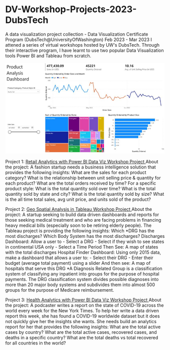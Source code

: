 # DV-Workshop-Projects-2023-DubsTech
A data visualization project collection - Data Visualization Certificate Program (DubsTech@UniversityOfWashington)
Feb 2023 - Mar 2023
I attened a series of virtual workshops hosted by UW's DubsTech. Through their interactive program, I have learnt to use two popular Data Visualization tools Power BI and Tableau from scratch.

![image](https://github.com/BirdieOu/DV-Workshop-Projects-2023-DubsTech/blob/08160f50e3ef89c82cef675a66b01f636649ccaf/Project1ProductDashboard.JPG)

Project 1: <a href="https://drive.google.com/file/d/1kIozLjKmmv3Z1yyqmzsKJvLncK51KnI2/view?usp=sharing" target="_blank" rel="noopener noreferrer"> Retail Analytics with Power BI Data Viz Workshop Project </a>
About the project: A fashion startup needs a business intelligence solution that provides the following insights: 
What are the sales for each product category?
What is the relationship between unit selling price & quantity for each product?
What are the total orders received by time?
For a specific product style: 
What is the total quantity sold over time?
What is the total quantity sold by state and city?
What is the total quantity sold by size?
What is the all time total sales, avg unit price, and units sold of the product?

Project 2: <a href="https://public.tableau.com/app/profile/winifred.huang/viz/U_SDRGReportForLilyMedicare/HospitalFinderDashboard" target="_blank" rel="noopener noreferrer"> Geo Spatial Analysis in Tableau Workshop Project </a>
About the project: A startup seeking to build data driven dashboards and reports for those seeking medical treatment and who are facing problems in financing heavy medical bills (especially soon to be retiring elderly people). 
The Tableau project is providing the following insights: 
Which *DRG has the most discharges? 
Which Body System has the most discharges?
Discharges Dashboard: Allow a user to - Select a DRG - Select if they wish to see states in continental USA only - Select a Time Period
Then See:  A map of states with the total discharges 
Hospital Finder Dashboard: Using only 2015 data, make a dashboard that allows a user to:  - Select their DRG  - Enter their budget (average total payment) using a slider 
And then see: A map of hospitals that serve this DRG
*A Diagnosis Related Group is a classification system of classifying any inpatient into groups for the purpose of hospital payments. The DRG classification system divides possible diagnoses into more than 20 major body systems and subdivides them into almost 500 groups for the purpose of Medicare reimbursement. 


Project 3: <a href="https://drive.google.com/file/d/136lxHQBrCLBf0PF9mXZJ3qtHPInn1Eeo/view?usp=sharing" target="_blank" rel="noopener noreferrer"> Health Analytics with Power BI Data Viz Workshop Project </a>
About the project: A podcaster writes a report on the state of COVID-19 across the world every week for the New York Times. To help her write a data driven report this week, she has found a COVID-19 worldwide dataset but it does not quickly give her the insights she wants. She needs build an analytics report for her that provides the following insights: 
What are the total active cases by country?
What are the total active cases, recovered cases, and deaths in a specific country? 
What are the total deaths vs total recovered for all countries in the world?
